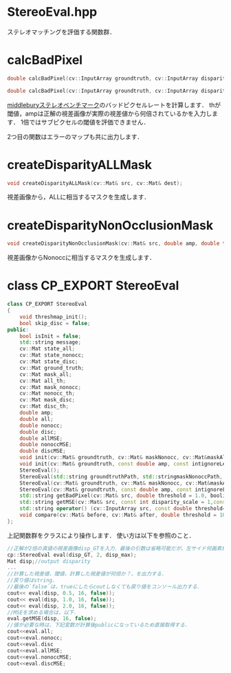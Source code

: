 StereoEval.hpp
================
ステレオマッチングを評価する関数群．

# calcBadPixel
```cpp
double calcBadPixel(cv::InputArray groundtruth, cv::InputArray disparityImage, cv::InputArray mask, double th, double amp);

double calcBadPixel(cv::InputArray groundtruth, cv::InputArray disparityImage, cv::InputArray mask, double th, double amp, cv::OutputArray outErr);
```
[middleburyステレオベンチマーク](https://vision.middlebury.edu/stereo/)のバッドピクセルレートを計算します．
thが閾値，ampは正解の視差画像が実際の視差値から何倍されているかを入力します．
1倍ではサブピクセルの閾値を評価できません．

2つ目の関数はエラーのマップも共に出力します．

# createDisparityALLMask
```cpp
void createDisparityALLMask(cv::Mat& src, cv::Mat& dest);
```
視差画像から，ALLに相当するマスクを生成します．

# createDisparityNonOcclusionMask
```cpp
void createDisparityNonOcclusionMask(cv::Mat& src, double amp, double thresh, cv::Mat& dest);
```
視差画像からNonoccに相当するマスクを生成します．

# class CP_EXPORT StereoEval
```cpp
class CP_EXPORT StereoEval
{
	void threshmap_init();
	bool skip_disc = false;
public:
	bool isInit = false;
	std::string message;
	cv::Mat state_all;
	cv::Mat state_nonocc;
	cv::Mat state_disc;
	cv::Mat ground_truth;
	cv::Mat mask_all;
	cv::Mat all_th;
	cv::Mat mask_nonocc;
	cv::Mat nonocc_th;
	cv::Mat mask_disc;
	cv::Mat disc_th;
	double amp;
	double all;
	double nonocc;
	double disc;
	double allMSE;
	double nonoccMSE;
	double discMSE;
	void init(cv::Mat& groundtruth, cv::Mat& maskNonocc, cv::Mat&maskAll, cv::Mat& maskDisc, double amp);
	void init(cv::Mat& groundtruth, const double amp, const intignoreLeftBoundary);
	StereoEval();
	StereoEval(std::string groundtruthPath, std::stringmaskNonoccPath, std::string maskAllPath, std::string maskDiscPath,double amp);
	StereoEval(cv::Mat& groundtruth, cv::Mat& maskNonocc, cv::Mat&maskAll, cv::Mat& maskDisc, double amp);
	StereoEval(cv::Mat& groundtruth, const double amp, const intignoreLeftBoundary = 0);
	std::string getBadPixel(cv::Mat& src, double threshold = 1.0, boolisPrint = true);
	std::string getMSE(cv::Mat& src, const int disparity_scale = 1,const bool isPrint = true);
	std::string operator() (cv::InputArray src, const double threshold= 1.0, const int disparity_scale = 1, const bool isPrint = true);
	void compare(cv::Mat& before, cv::Mat& after, double threshold = 10, bool isPrint = true);
};
```

上記関数群をクラスにより操作します．
使い方は以下を参照のこと．
```cpp
//正解が2倍の真値の視差画像disp_GTを入力．最後の引数は省略可能だが，左サイド何画素無視するかを指定可能．最大視差値で指定すればマッチングが不安定な領域を無視可能．
cp::StereoEval eval(disp_GT, 2, disp_max);
Mat disp;//output disparity
...
//計算した視差値，閾値，計算した視差値が何倍か？，を出力する．
//戻り値はstring．
//最後の`false`は，trueにしたらcoutしなくても戻り値をコンソール出力する．
cout<< eval(disp, 0.5, 16, false));
cout<< eval(disp, 1.0, 16, false));
cout<< eval(disp, 2.0, 16, false));
//MSEを求める場合は，以下．
eval.getMSE(disp, 16, false);
//値が必要な時は，下記変数が計算後publicになっているため直接取得する．
cout<<eval.all;
cout<<eval.nonocc;
cout<<eval.disc
cout<<eval.allMSE;
cout<<eval.nonoccMSE;
cout<<eval.discMSE;
```